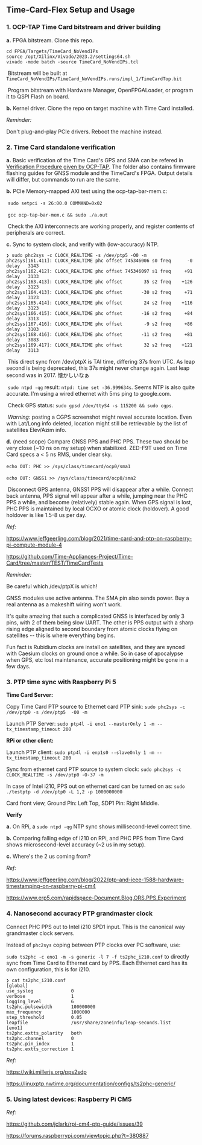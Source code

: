 ## Time-Card-Flex Setup and Usage

### 1. OCP-TAP Time Card bitstream and driver building

**a.** FPGA bitstream. Clone this repo. 

```
cd FPGA/Targets/TimeCard_NoVendIPs
source /opt/Xilinx/Vivado/2023.2/settings64.sh
vivado -mode batch -source TimeCard_NoVendIPs.tcl
```

​	Bitstream will be built at `TimeCard_NoVendIPs/TimeCard_NoVendIPs.runs/impl_1/TimeCardTop.bit` 

​	Program bitstream with Hardware Manager, OpenFPGALoader, or program it to QSPI Flash on board. 

**b.** Kernel driver. Clone the repo on target machine with Time Card installed. 

*Reminder:* 

Don't plug-and-play PCIe drivers. Reboot the machine instead. 

### 2.  Time Card standalone verification

**a.** Basic verification of the Time Card's GPS and SMA can be refered in [Verification Procedure given by OCP-TAP](./OCP-TAP/TimeCard_VerificationProcedure_8-24-2023.docx). The folder also contains firmware flashing guides for GNSS module and the TimeCard's FPGA. Output details will differ, but commands to run are the same. 

**b.** PCIe Memory-mapped AXI test using the ocp-tap-bar-mem.c: 

​	`sudo setpci -s 26:00.0 COMMAND=0x02`

​	`gcc ocp-tap-bar-mem.c && sudo ./a.out`

​	Check the AXI interconnects are working properly, and register contents of peripherals are correct. 

**c.** Sync to system clock, and verify with (low-accuracy) NTP. 

```
❯ sudo phc2sys -c CLOCK_REALTIME -s /dev/ptp5 -O0 -m  
phc2sys[161.411]: CLOCK_REALTIME phc offset 745346006 s0 freq      -0 delay   3143
phc2sys[162.412]: CLOCK_REALTIME phc offset 745346097 s1 freq     +91 delay   3133
phc2sys[163.413]: CLOCK_REALTIME phc offset        35 s2 freq    +126 delay   3123
phc2sys[164.413]: CLOCK_REALTIME phc offset       -30 s2 freq     +71 delay   3123
phc2sys[165.414]: CLOCK_REALTIME phc offset        24 s2 freq    +116 delay   3123
phc2sys[166.415]: CLOCK_REALTIME phc offset       -16 s2 freq     +84 delay   3113
phc2sys[167.416]: CLOCK_REALTIME phc offset        -9 s2 freq     +86 delay   3103
phc2sys[168.416]: CLOCK_REALTIME phc offset       -11 s2 freq     +81 delay   3083
phc2sys[169.417]: CLOCK_REALTIME phc offset        32 s2 freq    +121 delay   3113
```

​	This direct sync from /dev/ptpX is TAI time, differing 37s from UTC. As leap second is being deprecated, this 37s might never change again. Last leap second was in 2017. 懐かしいなぁ

​	`sudo ntpd -qg` result: `ntpd: time set -36.999634s`. Seems NTP is also quite accurate. I'm using a wired ethernet with 5ms ping to google.com. 

​	Check GPS status: `sudo gpsd /dev/ttyS4 -s 115200 && sudo cgps`. 

​	*Warning:* posting a CGPS screenshot might reveal accurate location. Even with Lat/Long info deleted, location might still be retrievable by the list of satellites Elev/Azim info. 

**d.** (need scope) Compare GNSS PPS and PHC PPS. These two should be very close (~10 ns on my setup) when stabilized. ZED-F9T used on Time Card specs a < 5 ns RMS, under clear sky.  

​	`echo OUT: PHC >> /sys/class/timecard/ocp0/sma1`

​	`echo OUT: GNSS1 >> /sys/class/timecard/ocp0/sma2`

​	Disconnect GPS antenna, GNSS1 PPS will disappear after a while. Connect back antenna, PPS signal will appear after a while, jumping near the PHC PPS a while, and become (relatively) stable again. When GPS signal is lost, PHC PPS is maintained by local OCXO or atomic clock (holdover). A good holdover is like 1.5-8 us per day. 

*Ref:* 

https://www.jeffgeerling.com/blog/2021/time-card-and-ptp-on-raspberry-pi-compute-module-4

https://github.com/Time-Appliances-Project/Time-Card/tree/master/TEST/TimeCardTests

*Reminder:* 

Be careful which /dev/ptpX is which! 

GNSS modules use active antenna. The SMA pin also sends power. Buy a real antenna as a makeshift wiring won't work. 

It's quite amazing that such a complicated GNSS is interfaced by only 3 pins, with 2 of them being slow UART. The other is PPS output with a sharp rising edge aligned to second boundary from atomic clocks flying on satellites -- this is where everything begins. 

Fun fact is Rubidium clocks are install on satellites, and they are synced with Caesium clocks on ground once a while. So in case of apocalypse when GPS, etc lost maintenance, accurate positioning might be gone in a few days. 

### 3. PTP time sync with Raspberry Pi 5 

**Time Card Server:** 

Copy Time Card PTP source to Ethernet card PTP sink: `sudo phc2sys -c /dev/ptp0 -s /dev/ptp5  -O0 -m`

Launch PTP Server: `sudo ptp4l -i eno1 --masterOnly 1 -m --tx_timestamp_timeout 200`

**RPi or other client:** 

Launch PTP client: `sudo ptp4l -i enp1s0 --slaveOnly 1 -m --tx_timestamp_timeout 200`

Sync from ethernet card PTP source to system clock: `sudo phc2sys -c CLOCK_REALTIME -s /dev/ptp0 -O-37 -m`

In case of Intel i210, PPS out on ethernet card can be turned on as: `sudo ./testptp -d /dev/ptp0 -L 1,2 -p 1000000000`

Card front view, Ground Pin: Left Top, SDP1 Pin: Right Middle. 

**Verify**

**a.** On RPi, a `sudo ntpd -qg` NTP sync shows millisecond-level correct time. 

**b.** Comparing falling edge of i210 on RPi, and PHC PPS from Time Card shows microsecond-level accuracy (~2 us in my setup). 

**c.** Where's the 2 us coming from? 

*Ref:*

https://www.jeffgeerling.com/blog/2022/ptp-and-ieee-1588-hardware-timestamping-on-raspberry-pi-cm4

https://www.erp5.com/rapidspace-Document.Blog.ORS.PPS.Experiment 

### 4. Nanosecond accuracy PTP grandmaster clock

Connect PHC PPS out to Intel i210 SPD1 input. This is the canonical way grandmaster clock servers. 

Instead of `phc2sys` coping between PTP clocks over PC software, use: 

`sudo ts2phc -c eno1 -m -s generic -l 7 -f ts2phc_i210.conf` to directly sync from Time Card to Ethernet card by PPS. Each Ethernet card has its own configuration, this is for i210. 

```
❯ cat ts2phc_i210.conf
[global]
use_syslog              0
verbose                 1
logging_level           6
ts2phc.pulsewidth       100000000
max_frequency           1000000
step_threshold          0.05
leapfile                /usr/share/zoneinfo/leap-seconds.list
[eno1]
ts2phc.extts_polarity   both
ts2phc.channel          0
ts2phc.pin_index        1
ts2phc.extts_correction 1
```



*Ref:* 

https://wiki.millerjs.org/pps2sdp

https://linuxptp.nwtime.org/documentation/configs/ts2phc-generic/

### 5. Using latest devices: Raspberry Pi CM5

*Ref:*

https://github.com/jclark/rpi-cm4-ptp-guide/issues/39

https://forums.raspberrypi.com/viewtopic.php?t=380887
